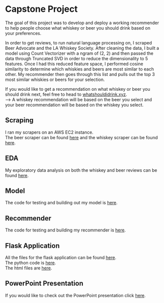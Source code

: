 # Capstone Project
The goal of this project was to develop and deploy a working recommender to help people choose what whiskey or beer you should drink based on your preferences.  

In order to get reviews, to run natural language processing on, I scraped Beer Advocate and the LA Whiskey Society. After cleaning the data, I built a model using Count Vectorizer with a ngram of (2, 2) and then passed the data through Truncated SVD in order to reduce the dimensionality to 5 features. Once I had this reduced feature space, I performed cosine similarity to determine which whiskies and beers are most similar to each other. My recommender then goes through this list and pulls out the top 3 most similar whiskies or beers for your selection.  

If you would like to get a recommendation on what whiskey or beer you should drink next, feel free to head to [whatshouldidrink.xyz](http://www.whatshouldidrink.xyz/).  
--> A whiskey recommendation will be based on the beer you select and your beer recommendation will be based on the whiskey you select.


## Scraping
I ran my scrapers on an AWS EC2 instance.  
The beer scraper can be found [here](https://github.com/markorland/What-Should-I-Drink/blob/master/Scraping/aws_scraper.py) and the whiskey scraper can be found [here](https://github.com/markorland/What-Should-I-Drink/blob/master/Scraping/aws_whiskey_scraper.py).

## EDA
My exploratory data analysis on both the whiskey and beer reviews can be found [here](https://github.com/markorland/What-Should-I-Drink/tree/master/EDA).

## Model
The code for testing and building out my model is [here](https://github.com/markorland/What-Should-I-Drink/blob/master/Model.ipynb).

## Recommender
The code for testing and building my recommender is [here](https://github.com/markorland/What-Should-I-Drink/blob/master/Recommender.ipynb).

## Flask Application
All the files for the flask application can be found [here](https://github.com/markorland/What-Should-I-Drink/tree/master/FlaskApp).  
The python code is [here](https://github.com/markorland/What-Should-I-Drink/blob/master/FlaskApp/recommender.py).  
The html files are [here](https://github.com/markorland/What-Should-I-Drink/tree/master/FlaskApp/templates).

## PowerPoint Presentation
If you would like to check out the PowerPoint presentation click [here](https://github.com/markorland/What-Should-I-Drink/blob/master/Presentation/What%20Should%20I%20Drink.pptx).